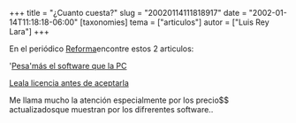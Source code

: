 +++
title = "¿Cuanto cuesta?"
slug = "20020114111818917"
date = "2002-01-14T11:18:18-06:00"
[taxonomies]
tema = ["articulos"]
autor = ["Luis Rey Lara"]
+++

En el periódico [Reforma](http://www.reforma.com)encontre estos 2
articulos:

 '[Pesa'más el software que la
PC](http://www.reforma.com/tecnologia/articulo/159490/)

 [Leala licencia antes de
aceptarla](http://www.reforma.com/tecnologia/articulo/159491/)

Me llama mucho la atención especialmente por los precio$$
actualizadosque muestran por los difrerentes software..
 
 
